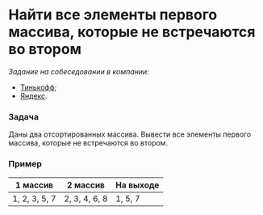 # Найти все элементы первого массива, которые не встречаются во втором

_Задание на собеседовании в компании:_

* [Тинькофф](https://www.tinkoff.ru/);
* [Яндекс](https://yandex.ru/company/).

### Задача

Даны два отсортированных массива.
Вывести все элементы первого массива, которые не встречаются во втором.

### Пример

| 1 массив   | 2 массив | На выходе   |
|------------|----------|-------------|
| 1, 2, 3, 5, 7           | 2, 3, 4, 6, 8  | 1, 5, 7     |

